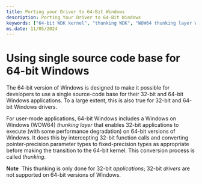 ```yaml
---
title: Porting your Driver to 64-Bit Windows
description: Porting Your Driver to 64-Bit Windows
keywords: ["64-bit WDK kernel", "thunking WDK", "WOW64 thunking layer WDK", "converting parameters to fixed-precision types"]
ms.date: 11/05/2024
---
```


# Using single source code base for 64-bit Windows





The 64-bit version of Windows is designed to make it possible for developers to use a single source-code base for their 32-bit and 64-bit Windows applications. To a large extent, this is also true for 32-bit and 64-bit Windows drivers.

For user-mode applications, 64-bit Windows includes a Windows on Windows (WOW64) *thunking layer* that enables 32-bit applications to execute (with some performance degradation) on 64-bit versions of Windows. It does this by intercepting 32-bit function calls and converting pointer-precision parameter types to fixed-precision types as appropriate before making the transition to the 64-bit kernel. This conversion process is called *thunking*.

**Note**  This thunking is only done for 32-bit *applications*; 32-bit *drivers* are not supported on 64-bit versions of Windows.

 

 

 




